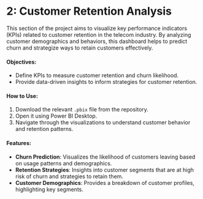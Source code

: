 # **2: Customer Retention Analysis**

This section of the project aims to visualize key performance indicators (KPIs) related to customer retention in the telecom industry. By analyzing customer demographics and behaviors, this dashboard helps to predict churn and strategize ways to retain customers effectively.

#### Objectives:
- Define KPIs to measure customer retention and churn likelihood.
- Provide data-driven insights to inform strategies for customer retention.

#### How to Use:
1. Download the relevant `.pbix` file from the repository.
2. Open it using Power BI Desktop.
3. Navigate through the visualizations to understand customer behavior and retention patterns.

#### Features:
- **Churn Prediction**: Visualizes the likelihood of customers leaving based on usage patterns and demographics.
- **Retention Strategies**: Insights into customer segments that are at high risk of churn and strategies to retain them.
- **Customer Demographics**: Provides a breakdown of customer profiles, highlighting key segments.


